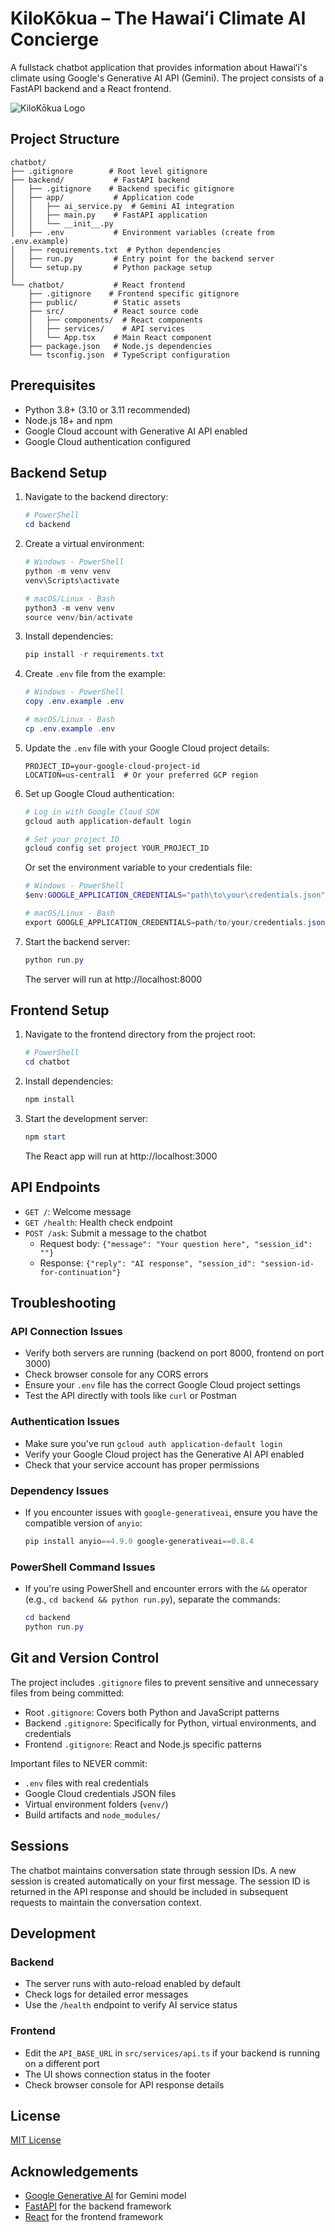 # KiloKōkua – The Hawaiʻi Climate AI Concierge

A fullstack chatbot application that provides information about Hawaiʻi's climate using Google's Generative AI API (Gemini). The project consists of a FastAPI backend and a React frontend.

![KiloKōkua Logo](https://via.placeholder.com/200x100?text=KiloKōkua)

## Project Structure

```
chatbot/
├── .gitignore        # Root level gitignore
├── backend/           # FastAPI backend
│   ├── .gitignore    # Backend specific gitignore
│   ├── app/           # Application code
│   │   ├── ai_service.py  # Gemini AI integration
│   │   ├── main.py    # FastAPI application
│   │   └── __init__.py
│   ├── .env           # Environment variables (create from .env.example)
│   ├── requirements.txt  # Python dependencies
│   ├── run.py         # Entry point for the backend server
│   └── setup.py       # Python package setup
│
└── chatbot/           # React frontend
    ├── .gitignore    # Frontend specific gitignore
    ├── public/        # Static assets
    ├── src/           # React source code
    │   ├── components/  # React components
    │   ├── services/    # API services
    │   └── App.tsx    # Main React component
    ├── package.json   # Node.js dependencies
    └── tsconfig.json  # TypeScript configuration
```

## Prerequisites

- Python 3.8+ (3.10 or 3.11 recommended)
- Node.js 18+ and npm
- Google Cloud account with Generative AI API enabled
- Google Cloud authentication configured

## Backend Setup

1. Navigate to the backend directory:
   ```powershell
   # PowerShell
   cd backend
   ```

2. Create a virtual environment:
   ```powershell
   # Windows - PowerShell
   python -m venv venv
   venv\Scripts\activate

   # macOS/Linux - Bash
   python3 -m venv venv
   source venv/bin/activate
   ```

3. Install dependencies:
   ```powershell
   pip install -r requirements.txt
   ```

4. Create `.env` file from the example:
   ```powershell
   # Windows - PowerShell
   copy .env.example .env

   # macOS/Linux - Bash
   cp .env.example .env
   ```

5. Update the `.env` file with your Google Cloud project details:
   ```
   PROJECT_ID=your-google-cloud-project-id
   LOCATION=us-central1  # Or your preferred GCP region
   ```

6. Set up Google Cloud authentication:
   ```powershell
   # Log in with Google Cloud SDK
   gcloud auth application-default login

   # Set your project ID
   gcloud config set project YOUR_PROJECT_ID
   ```

   Or set the environment variable to your credentials file:
   ```powershell
   # Windows - PowerShell
   $env:GOOGLE_APPLICATION_CREDENTIALS="path\to\your\credentials.json"

   # macOS/Linux - Bash
   export GOOGLE_APPLICATION_CREDENTIALS=path/to/your/credentials.json
   ```

7. Start the backend server:
   ```powershell
   python run.py
   ```
   
   The server will run at http://localhost:8000

## Frontend Setup

1. Navigate to the frontend directory from the project root:
   ```powershell
   # PowerShell
   cd chatbot
   ```

2. Install dependencies:
   ```powershell
   npm install
   ```

3. Start the development server:
   ```powershell
   npm start
   ```
   
   The React app will run at http://localhost:3000

## API Endpoints

- `GET /`: Welcome message
- `GET /health`: Health check endpoint
- `POST /ask`: Submit a message to the chatbot
  - Request body: `{"message": "Your question here", "session_id": ""}`
  - Response: `{"reply": "AI response", "session_id": "session-id-for-continuation"}`

## Troubleshooting

### API Connection Issues
- Verify both servers are running (backend on port 8000, frontend on port 3000)
- Check browser console for any CORS errors
- Ensure your `.env` file has the correct Google Cloud project settings
- Test the API directly with tools like `curl` or Postman

### Authentication Issues
- Make sure you've run `gcloud auth application-default login`
- Verify your Google Cloud project has the Generative AI API enabled
- Check that your service account has proper permissions

### Dependency Issues
- If you encounter issues with `google-generativeai`, ensure you have the compatible version of `anyio`:
  ```powershell
  pip install anyio==4.9.0 google-generativeai==0.8.4
  ```

### PowerShell Command Issues
- If you're using PowerShell and encounter errors with the `&&` operator (e.g., `cd backend && python run.py`), separate the commands:
  ```powershell
  cd backend
  python run.py
  ```

## Git and Version Control

The project includes `.gitignore` files to prevent sensitive and unnecessary files from being committed:

- Root `.gitignore`: Covers both Python and JavaScript patterns
- Backend `.gitignore`: Specifically for Python, virtual environments, and credentials
- Frontend `.gitignore`: React and Node.js specific patterns

Important files to NEVER commit:
- `.env` files with real credentials
- Google Cloud credentials JSON files
- Virtual environment folders (`venv/`)
- Build artifacts and `node_modules/`

## Sessions
The chatbot maintains conversation state through session IDs. A new session is created automatically on your first message. The session ID is returned in the API response and should be included in subsequent requests to maintain the conversation context.

## Development

### Backend
- The server runs with auto-reload enabled by default
- Check logs for detailed error messages
- Use the `/health` endpoint to verify AI service status

### Frontend
- Edit the `API_BASE_URL` in `src/services/api.ts` if your backend is running on a different port
- The UI shows connection status in the footer
- Check browser console for API response details

## License
[MIT License](LICENSE)

## Acknowledgements
- [Google Generative AI](https://cloud.google.com/generative-ai) for Gemini model
- [FastAPI](https://fastapi.tiangolo.com/) for the backend framework
- [React](https://reactjs.org/) for the frontend framework 